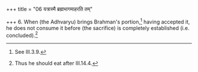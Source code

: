 +++
title = "06 यत्रास्मै ब्रह्मभागमाहरति तम्"

+++
6. When (the Adhvaryu) brings Brahman's portion,[^1] having accepted it, he does not consume it before (the sacrifice) is completely established (i.e. concluded).[^2]   

[^1]: See III.3.9.

[^2]: Thus he should eat after III.14.4.

